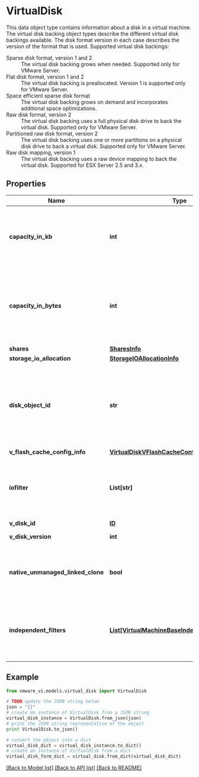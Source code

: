 # VirtualDisk

This data object type contains information about a disk in a virtual machine.  The virtual disk backing object types describe the different virtual disk backings available. The disk format version in each case describes the version of the format that is used.  Supported virtual disk backings: <dl> <dt>Sparse disk format, version 1 and 2</dt> <dd>The virtual disk backing grows when needed. Supported only for VMware Server.</dd> <dt>Flat disk format, version 1 and 2</dt> <dd>The virtual disk backing is preallocated. Version 1 is supported only for VMware Server.</dd> <dt>Space efficient sparse disk format</dt> <dd>The virtual disk backing grows on demand and incorporates additional space optimizations.</dd> <dt>Raw disk format, version 2</dt> <dd>The virtual disk backing uses a full physical disk drive to back the virtual disk. Supported only for VMware Server.</dd> <dt>Partitioned raw disk format, version 2</dt> <dd>The virtual disk backing uses one or more partitions on a physical disk drive to back a virtual disk. Supported only for VMware Server.</dd> <dt>Raw disk mapping, version 1</dt> <dd>The virtual disk backing uses a raw device mapping to back the virtual disk. Supported for ESX Server 2.5 and 3.x.</dd> </dl> 

## Properties
Name | Type | Description | Notes
------------ | ------------- | ------------- | -------------
**capacity_in_kb** | **int** | Deprecated as of vSphere API 5.5, use *VirtualDisk.capacityInBytes*.  Capacity of this virtual disk in kilobytes.  Information might be lost when actual disk size is rounded off to kilobytes. If the disk is on a Virtual Volume datastore the disk size must be a multiple of a megabyte.  | 
**capacity_in_bytes** | **int** | Capacity of this virtual disk in bytes.  Server will always populate this property. Clients must initialize it when creating a new non -RDM disk or in case they want to change the current capacity of an existing virtual disk, but can omit it otherwise. If the disk is on a Virtual Volume datastore the disk size must be a multiple of a megabyte.  ***Since:*** vSphere API 5.5  | [optional] 
**shares** | [**SharesInfo**](SharesInfo.md) |  | [optional] 
**storage_io_allocation** | [**StorageIOAllocationInfo**](StorageIOAllocationInfo.md) |  | [optional] 
**disk_object_id** | **str** | Deprecated as of vSphere API 6.5, use *VirtualDisk.vDiskId*.  Virtual disk durable and unmutable identifier.  Virtual disk has a UUID field but that can be set through VirtualDiskManager APIs. This identifier is a universally unique identifier which is not settable. VirtualDisk can remain in existence even if it is not associated with VM.  ***Since:*** vSphere API 5.5  | [optional] 
**v_flash_cache_config_info** | [**VirtualDiskVFlashCacheConfigInfo**](VirtualDiskVFlashCacheConfigInfo.md) |  | [optional] 
**iofilter** | **List[str]** | IDs of the IO Filters associated with the virtual disk.  See *IoFilterInfo.id*. This information is provided when retrieving configuration information for an existing virtual machine. The client cannot modify this information on a virtual machine.  ***Since:*** vSphere API 6.0  | [optional] 
**v_disk_id** | [**ID**](ID.md) |  | [optional] 
**v_disk_version** | **int** | Disk descriptor version of the virtual disk.  | [optional] 
**native_unmanaged_linked_clone** | **bool** | Indicates whether a disk with *VirtualDiskFlatVer2BackingInfo* backing is a linked clone from an unmanaged delta disk and hence the *VirtualDiskFlatVer2BackingInfo.parent* chain to this delta disk will not be available.  ***Since:*** vSphere API 6.7  | [optional] 
**independent_filters** | [**List[VirtualMachineBaseIndependentFilterSpec]**](VirtualMachineBaseIndependentFilterSpec.md) | The IDs of the independent filters associated with the virtual disk.  This information is provided when retrieving configuration information for an existing virtual machine. The client cannot modify this information on a virtual machine.  ***Since:*** vSphere API 7.0.2.1  | [optional] 

## Example

```python
from vmware_vi.models.virtual_disk import VirtualDisk

# TODO update the JSON string below
json = "{}"
# create an instance of VirtualDisk from a JSON string
virtual_disk_instance = VirtualDisk.from_json(json)
# print the JSON string representation of the object
print VirtualDisk.to_json()

# convert the object into a dict
virtual_disk_dict = virtual_disk_instance.to_dict()
# create an instance of VirtualDisk from a dict
virtual_disk_form_dict = virtual_disk.from_dict(virtual_disk_dict)
```
[[Back to Model list]](../README.md#documentation-for-models) [[Back to API list]](../README.md#documentation-for-api-endpoints) [[Back to README]](../README.md)


